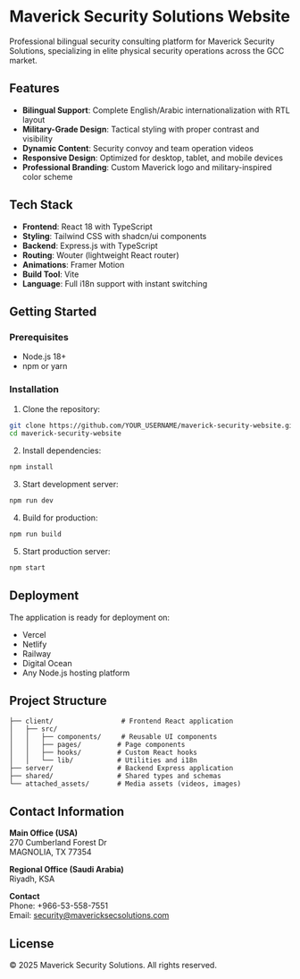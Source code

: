 # Maverick Security Solutions Website

Professional bilingual security consulting platform for Maverick Security Solutions, specializing in elite physical security operations across the GCC market.

## Features

- **Bilingual Support**: Complete English/Arabic internationalization with RTL layout
- **Military-Grade Design**: Tactical styling with proper contrast and visibility
- **Dynamic Content**: Security convoy and team operation videos
- **Responsive Design**: Optimized for desktop, tablet, and mobile devices
- **Professional Branding**: Custom Maverick logo and military-inspired color scheme

## Tech Stack

- **Frontend**: React 18 with TypeScript
- **Styling**: Tailwind CSS with shadcn/ui components
- **Backend**: Express.js with TypeScript
- **Routing**: Wouter (lightweight React router)
- **Animations**: Framer Motion
- **Build Tool**: Vite
- **Language**: Full i18n support with instant switching

## Getting Started

### Prerequisites
- Node.js 18+ 
- npm or yarn

### Installation

1. Clone the repository:
```bash
git clone https://github.com/YOUR_USERNAME/maverick-security-website.git
cd maverick-security-website
```

2. Install dependencies:
```bash
npm install
```

3. Start development server:
```bash
npm run dev
```

4. Build for production:
```bash
npm run build
```

5. Start production server:
```bash
npm start
```

## Deployment

The application is ready for deployment on:
- Vercel
- Netlify
- Railway
- Digital Ocean
- Any Node.js hosting platform

## Project Structure

```
├── client/                 # Frontend React application
│   ├── src/
│   │   ├── components/     # Reusable UI components
│   │   ├── pages/         # Page components
│   │   ├── hooks/         # Custom React hooks
│   │   └── lib/           # Utilities and i18n
├── server/                # Backend Express application
├── shared/                # Shared types and schemas
└── attached_assets/       # Media assets (videos, images)
```

## Contact Information

**Main Office (USA)**  
270 Cumberland Forest Dr  
MAGNOLIA, TX 77354

**Regional Office (Saudi Arabia)**  
Riyadh, KSA

**Contact**  
Phone: +966-53-558-7551  
Email: security@mavericksecsolutions.com

## License

© 2025 Maverick Security Solutions. All rights reserved.

